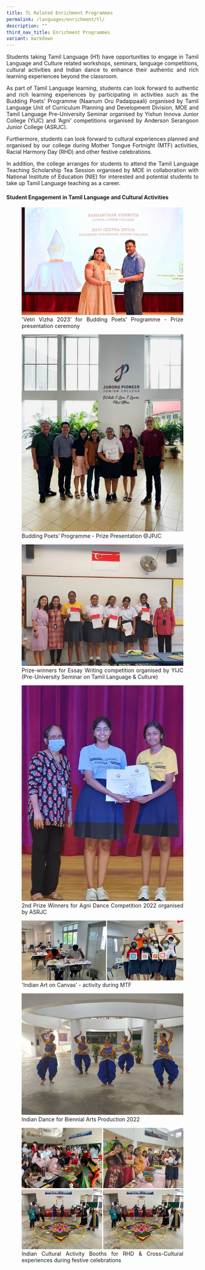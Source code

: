 ```yaml
---
title: TL Related Enrichment Programmes
permalink: /languages/enrichment/tl/
description: ""
third_nav_title: Enrichment Programmes
variant: markdown
---
```

<div align="justify">
<p>Students taking Tamil Language (H1) have opportunities to engage in Tamil Language and Culture related workshops, seminars, language competitions, cultural activities and Indian dance to enhance their authentic and rich learning experiences beyond the classroom.</p>

<p>
As part of Tamil Language learning, students can look forward to authentic and rich learning experiences by participating in activities such as the Budding Poets’ Programme (Naanum Oru Padaippaali) organised by Tamil Language Unit of Curriculum Planning and Development Division, MOE and Tamil Language Pre-University Seminar organised by Yishun Innova Junior College (YIJC) and ‘Agni’ competitions organised by Anderson Serangoon Junior College (ASRJC).</p>
 
<p>Furthermore, students can look forward to cultural experiences planned and organised by our college during Mother Tongue Fortnight (MTF) activities, Racial Harmony Day (RHD) and other festive celebrations.</p>
	
<p>In addition, the college arranges for students to attend the Tamil Language Teaching Scholarship Tea Session organised by MOE in collaboration with National Institute of Education (NIE) for interested and potential students to take up Tamil Language teaching as a career.</p>


<h4><strong>Student Engagement in Tamil Language and Cultural Activities</strong></h4>

<figure>
<img src="/images/Curriculum/Tamil%20Language/Tamil1.jpg">
'Vetri Vizha 2023’ for Budding Poets’ Programme - Prize presentation ceremony</figure>

<figure>	
<img src="/images/Curriculum/Tamil%20Language/Tamil2.jpeg">
Budding Poets’ Programme - Prize Presentation @JPJC</figure>
<figure>	
<img src="/images/Curriculum/Tamil%20Language/Tamil3.jpeg">
Prize-winners for Essay Writing competition organised by YIJC (Pre-University Seminar on Tamil Language &amp; Culture)</figure>
<figure>	
<img src="/images/Curriculum/Tamil%20Language/Tamil4.jpeg">
2nd Prize Winners for Agni Dance Competition 2022 organised by ASRJC</figure>
<figure>	
<img src="/images/Curriculum/Tamil%20Language/Tamil5.jpeg">
'Indian Art on Canvas’ - activity during MTF</figure>
<figure>	
<img src="/images/Curriculum/Tamil%20Language/Tamil6.jpeg">
 Indian Dance for Biennial Arts Production 2022</figure>
<figure>	
<img src="/images/Curriculum/Tamil%20Language/Tamil7.jpg">
 Indian Cultural Activity Booths for RHD &amp; Cross-Cultural experiences during festive celebrations</figure>
	
</div>